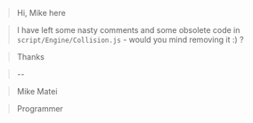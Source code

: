 > Hi, Mike here

> I have left some nasty comments and some obsolete code in `script/Engine/Collision.js` - would you mind removing it :) ?

> Thanks

> \-\-

> Mike Matei

> Programmer